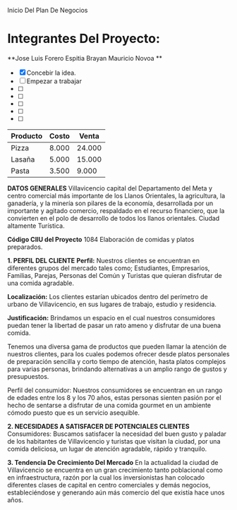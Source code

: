  Inicio Del Plan De Negocios
# Integrantes Del Proyecto:
**Jose Luis Forero Espitia Brayan Mauricio Novoa **

- [x] Concebir la idea.
- [ ] Empezar a trabajar
- [ ]
- [ ]
- [ ]
- [ ]
- [ ]


Producto | Costo | Venta
-------- | ----- | -----
Pizza | 8.000 | 24.000
Lasaña | 5.000 | 15.000
Pasta | 3.500 | 9.000




**DATOS GENERALES**
Villavicencio capital del Departamento del Meta y centro comercial más importante de los Llanos Orientales, la agricultura, la ganadería, y la minería son pilares de la economía, desarrollada por un importante y agitado comercio, respaldado en el recurso financiero, que la convierten en el polo de desarrollo de todos los llanos orientales. Ciudad altamente Turística.

**Código CIIU del Proyecto**
1084 Elaboración de comidas y platos preparados.


**1.	PERFIL DEL CLIENTE**
**Perfil:** Nuestros clientes se encuentran en diferentes grupos  del mercado tales como; Estudiantes, Empresarios, Familias, Parejas, Personas del Común  y Turistas que quieran disfrutar de una comida agradable.

**Localización:** Los clientes estarían ubicados dentro del perímetro de urbano de Villavicencio, en sus lugares de trabajo, estudio y residencia. 

**Justificación:** Brindamos un espacio en el cual nuestros consumidores puedan tener la libertad de pasar un rato ameno y disfrutar de una buena comida.

Tenemos una diversa gama de productos que pueden llamar la atención de nuestros clientes, para los cuales podemos ofrecer desde platos personales de preparación sencilla y corto tiempo de atención,  hasta platos complejos para varias personas, brindando alternativas a un amplio rango de gustos y presupuestos.

Perfil del consumidor: Nuestros consumidores se encuentran en un rango de edades entre los 8 y los 70 años, estas personas sienten pasión por el hecho de sentarse a disfrutar de una comida gourmet en un ambiente cómodo puesto que es un servicio asequible.

**2.	NECESIDADES A SATISFACER DE POTENCIALES CLIENTES**
Consumidores: Buscamos satisfacer la necesidad del buen gusto y  paladar de los habitantes de Villavicencio y turistas que visitan la ciudad, por una comida deliciosa, un lugar de atención agradable, rápido y tranquilo. 

**3.	Tendencia De Crecimiento Del Mercado**
En la actualidad la ciudad de Villavicencio se encuentra en un gran crecimiento tanto poblacional como en infraestructura, razón por la cual los inversionistas han colocado diferentes clases de capital en centro comerciales y demás negocios, estableciéndose y generando aún más comercio del que existía hace unos años. 
